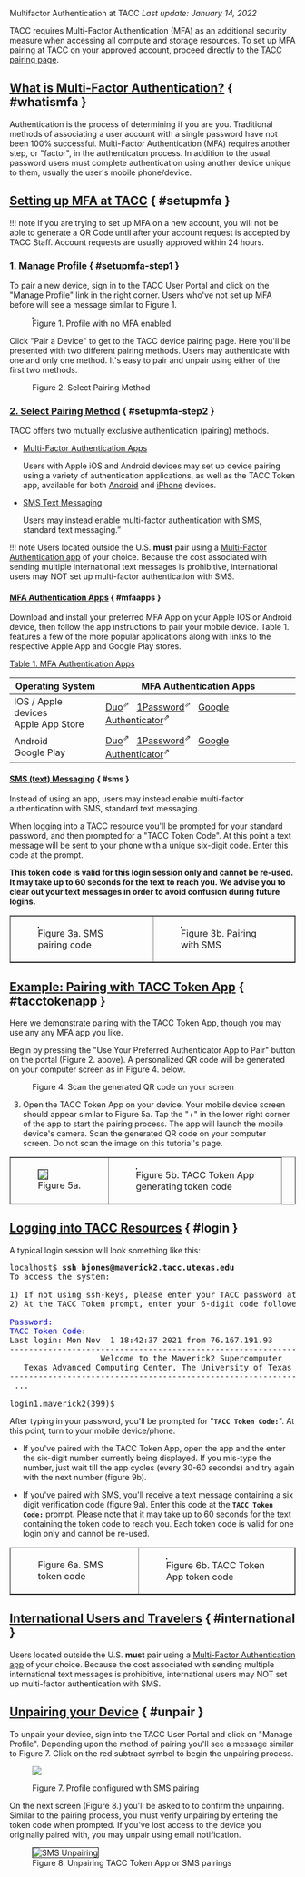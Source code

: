 Multifactor Authentication at TACC 
*Last update: January 14, 2022*

TACC requires Multi-Factor Authentication (MFA) as an additional security measure when accessing all compute and storage resources.  To set up MFA pairing at TACC on your approved account, proceed directly to the [TACC pairing page](http://portal.tacc.utexas.edu/account-profile/-/mfa/pairing).

## [What is Multi-Factor Authentication?](#whatismfa) { #whatismfa }

Authentication is the process of determining if you are you. Traditional methods of associating a user account with a single password have not been 100% successful. Multi-Factor Authentication (MFA) requires another step, or "factor", in the authenticaton process. In addition to the usual password users must complete authentication using another device unique to them, usually the user's mobile phone/device. 

## [Setting up MFA at TACC](#setupmfa) { #setupmfa }

!!! note
	If you are trying to set up MFA on a new account, you will not be able to generate a QR Code until after your account request is accepted by TACC Staff. Account requests are usually approved within 24 hours.

### [1. Manage Profile](#setupmfa-step1) { #setupmfa-step1 }

To pair a new device, sign in to the TACC User Portal and click on the "Manage Profile" link in the right corner. Users who've not set up MFA before will see a message similar to Figure 1.

<figure id="figure1"><img border="1" alt="" src="../../imgs/tutorials/MFA-1.png">
<figcaption>Figure 1. Profile with no MFA enabled</figcaption></figure>

Click "Pair a Device" to get to the TACC device pairing page. Here you'll be presented with two different pairing methods. Users may authenticate with one and only one method. It's easy to pair and unpair using either of the first two methods. 

<figure id="figure2"><img alt="" src="../../imgs/tutorials/MFA-2.png"> 
<figcaption>Figure 2. Select Pairing Method</figcaption></figure>
	
### [2. Select Pairing Method](#setupmfa-step2) { #setupmfa-step2 }

TACC offers two mutually exclusive authentication (pairing) methods.  

* [Multi-Factor Authentication Apps](#mfaapps)

	Users with Apple iOS and Android devices may set up device pairing using a variety of authentication applications, as well as the TACC Token app, available for both <a href="https://itunes.apple.com/us/app/tacc-token/id1081516137?mt=8">Android</a> and <a href="https://itunes.apple.com/us/app/tacc-token/id1081516137?mt=8">iPhone</a> devices.

* [SMS Text Messaging](#sms)

	Users may instead enable multi-factor authentication with SMS, standard text messaging.”

!!! note
	Users located outside the U.S. **must** pair using a [Multi-Factor Authentication app](#mfaapps) of your choice. Because the cost associated with sending multiple international text messages is prohibitive, international users may NOT set up multi-factor authentication with SMS.

####  [MFA Authentication Apps](#mfaapps) { #mfaapps }

Download and install your preferred MFA App on your Apple IOS or Android device, then follow the app instructions to pair your mobile device.  Table 1. features a few of the more popular applications along with links to the respective Apple App and Google Play stores.

[Table 1. MFA Authentication Apps](#table1)

Operating System | MFA Authentication Apps
--- | ---
IOS / Apple devices<br>Apple App Store | <a href="https://apps.apple.com/us/app/duo-mobile/id422663827" target="_blank">Duo</a><sup>&#8663;</sup>&nbsp;&nbsp; <a href="https://apps.apple.com/us/app/1password-password-manager/id568903335" target="_blank">1Password</a><sup>&#8663;</sup>&nbsp;&nbsp; <a href="https://apps.apple.com/us/app/google-authenticator/id388497605" target="_blank">Google Authenticator</a><sup>&#8663;</sup>
Android<br>Google Play | <a href="https://play.google.com/store/apps/details?id=com.duosecurity.duomobile&hl=en_US&gl=US" target="_blank">Duo</a><sup>&#8663;</sup>&nbsp;&nbsp; <a href="https://play.google.com/store/apps/details?id=com.onepassword.android&hl=en_US&gl=US" target="_blank">1Password</a><sup>&#8663;</sup>&nbsp;&nbsp; <a href="https://play.google.com/store/apps/details?id=com.google.android.apps.authenticator2&hl=en_US&gl=US" target="_blank">Google Authenticator</a><sup>&#8663;</sup>


#### [SMS (text) Messaging](#sms) { #sms }

Instead of using an app, users may instead enable multi-factor authentication with SMS, standard text messaging.

When logging into a TACC resource you'll be prompted for your standard password, and then prompted for a "TACC Token Code".  At this point a text message will be sent to your phone with a unique six-digit code.  Enter this code at the prompt.  

**This token code is valid for this login session only and cannot be re-used.  It may take up to 60 seconds for the text to reach you.  We advise you to clear out your text messages in order to avoid confusion during future logins.**

<table border="1"><tr>
<td><figure id="figure3a"><img border="1" alt="" src="../../imgs/tutorials/MFA-3a.png">
<figcaption>Figure 3a. SMS pairing code</figcaption></figure></td>
<td><figure id="figure3b"><img border="1" alt="" src="../../imgs/tutorials/MFA-3b.png">
<figcaption>Figure 3b. Pairing with SMS</figcaption></figure></td></tr></table>

## [Example: Pairing with TACC Token App](#tacctokenapp) { #tacctokenapp }

Here we demonstrate pairing with the TACC Token App, though you may use any any MFA app you like.  

Begin by pressing the "Use Your Preferred Authenticator App to Pair" button on the portal (Figure 2. above).  A personalized QR code will be generated on your computer screen as in Figure 4. below. 

<figure id="figure4"><img alt="" src="../../imgs/tutorials/MFA-4.png"> 
<figcaption> Figure 4. Scan the generated QR code on your screen</figcaption></figure>

3. Open the TACC Token App on your device. Your mobile device screen should appear similar to Figure 5a. Tap the "+" in the lower right corner of the app to start the pairing process.  The app will launch the mobile device's camera.  Scan the generated QR code on your computer screen.  Do not scan the image on this tutorial's page. 

<table border="1"><tr>
<td><figure id="figure5a"><img border="1" src="../../imgs/tutorials/MFA-5a.png"> 
<figcaption > Figure 5a.</figcaption></figure></td>
<td><figure id="figure5b"><img border="1" alt="" src="../../imgs/tutorials/MFA-5b.png">
<figcaption> Figure 5b. TACC Token App<br>generating token code</figcaption></figure></td></tr></table>

## [Logging into TACC Resources](#login) { #login }

A typical login session will look something like this:

<pre class="cmd-line">localhost$ <b>ssh bjones@maverick2.tacc.utexas.edu</b>
To access the system:

1) If not using ssh-keys, please enter your TACC password at the password prompt
2) At the TACC Token prompt, enter your 6-digit code followed by <return>.

<span style="color: blue;">Password: </span></span>
<span style="color: blue;">TACC Token Code:</span></span>
Last login: Mon Nov  1 18:42:37 2021 from 76.167.191.93
------------------------------------------------------------------------------
&nbsp;           		Welcome to the Maverick2 Supercomputer
&nbsp;	Texas Advanced Computing Center, The University of Texas at Austin
------------------------------------------------------------------------------
&nbsp;...

login1.maverick2(399)$ </pre>

After typing in your password, you'll be prompted for "**`TACC Token Code:`**".  At this point, turn to your mobile device/phone.  

* If you've paired with the TACC Token App, open the app and the enter the six-digit number currently being displayed.  If you mis-type the number, just wait till the app cycles (every 30-60 seconds) and try again with the next number (figure 9b).

* If you've paired with SMS, you'll receive a text message containing a six digit verification code (figure 9a).  Enter this code at the **`TACC Token Code:`** prompt.  Please note that it may take up to 60 seconds for the text containing the token code to reach you.  Each token code is valid for one login only and cannot be re-used.  


<table border="1"><tr>
<td><figure id="figure6a"><img alt="" src="../../imgs/tutorials/MFA-6a.png">
<figcaption> Figure 6a. SMS token code </figcaption></figure></td>
<td><figure id="figure6b"><img border="1" alt="" src="../../imgs/tutorials/MFA-6b.png">
<figcaption> Figure 6b. TACC Token App token code</figcaption></figure></td></tr></table>

## [International Users and Travelers](#international) { #international }

Users located outside the U.S. **must** pair using a [Multi-Factor Authentication app](#mfaapps) of your choice. Because the cost associated with sending multiple international text messages is prohibitive, international users may NOT set up multi-factor authentication with SMS.  

## [Unpairing your Device](#unpair) { #unpair }

To unpair your device, sign into the TACC User Portal and click on "Manage Profile".  Depending upon the method of pairing you'll see a message similar to Figure 7.  Click on the red subtract symbol to begin the unpairing process.

<figure id="figure7"><img src="../../imgs/tutorials/MFA-7.png"></p>
<figcaption> Figure 7. Profile configured with SMS pairing</figcaption></figure>

On the next screen (Figure 8.) you'll be asked to to confirm the unpairing.  Similar to the pairing process, you must verify unpairing by entering the token code when prompted.  If you've lost access to the device you originally paired with, you may unpair using email notification.


<figure id="figure8"><img border="1" alt="SMS Unpairing" src="../../imgs/tutorials/MFA-8.png">
<figcaption> Figure 8. Unpairing TACC Token App or SMS pairings</figcaption></figure>

